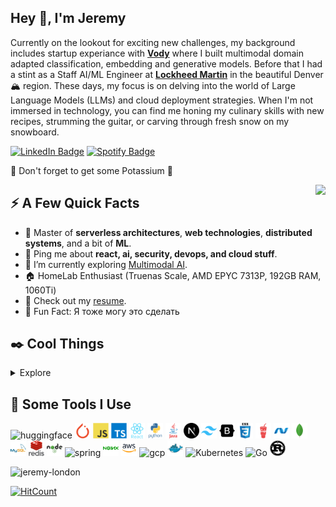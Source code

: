 <h2>Hey 👋, I'm Jeremy</h2>
<p>Currently on the lookout for exciting new challenges, my background includes startup experiance with <strong><a href="https://vody.com">Vody</a></strong> where I built multimodal domain adapted classification, embedding and generative models. Before that I had a stint as a Staff AI/ML Engineer at <strong><a href="https://lockheedmartin.com/">Lockheed Martin</a></strong> in the beautiful Denver 🏔️ region. These days, my focus is on delving into the world of Large Language Models (LLMs) and cloud deployment strategies. When I'm not immersed in technology, you can find me honing my culinary skills with new recipes, strumming the guitar, or carving through fresh snow on my snowboard.</p>
<p><a href="https://www.linkedin.com/in/jeremyclondon/"><img src="https://img.shields.io/badge/-@jeremyclondon-0077B5?style=flat-square&amp;labelColor=0077B5&amp;logo=LinkedIn&amp;link=https://www.linkedin.com/in/jeremyclondon/" alt="LinkedIn Badge"></a> <a href="https://open.spotify.com/user/jjlondon1"><img src="https://img.shields.io/badge/-@Jeremy%20London-1ED760?style=flat-square&amp;labelColor=fff&amp;logo=Spotify&amp;link=https://open.spotify.com/user/jjlondon1" alt="Spotify Badge"></a></p>
<p>🍌 Don't forget to get some Potassium 🍌</p>
<img align="right" src="https://media1.giphy.com/media/13HgwGsXF0aiGY/giphy.gif" />
<h2>⚡️ A Few Quick Facts</h2>
<ul>
<li>🧐 Master of <strong>serverless architectures</strong>, <strong>web technologies</strong>, <strong>distributed systems</strong>, and a bit of <strong>ML</strong>.</li>
<li>💬 Ping me about <strong>react, ai, security, devops, and cloud stuff</strong>.</li>
<li>🔭 I’m currently exploring <a href="https://github.com/BradyFU/Awesome-Multimodal-Large-Language-Models">Multimodal AI</a>.</li>
<li>🏠 HomeLab Enthusiast (Truenas Scale, AMD EPYC 7313P, 192GB RAM, 1060Ti)</li>
<li>📙 Check out my <a href="https://www.linkedin.com/in/jeremyclondon/">resume</a>.</li>
<li>🎉 Fun Fact: Я тоже могу это сделать</li>
</ul>
<h2>✒️ Cool Things</h2>
<details>
    <summary>Explore</summary>
    <li><a target="_blank" href="https://odin-seg.github.io/">State-of-the-art models on contemporary for 2D and 3D 3D perception</a></li><li><a target="_blank" href="https://github.com/salesforce/LAVIS">LAVIS is a Python deep learning library for LAnguage-and-VISion research and applications.</a></li><li><a target="_blank" href="https://huggingface.co/spaces/HuggingFaceH4/open_llm_leaderboard">📐 The 🤗 Open LLM Leaderboard aims to track, rank and evaluate open LLMs and chatbots.</a></li><li><a target="_blank" href="https://www.flux.ai/">Build PCBs faster with an AI teammate</a></li><li><a target="_blank" href="https://www.staticcms.org/">Open source content management for your Git workflow</a></li>
</details>
<h2>🚀 Some Tools I Use</h2>
<p align="left">
<img src="https://huggingface.co/datasets/huggingface/brand-assets/resolve/main/hf-logo.svg" alt="huggingface" width="25" height="25" />
<img src="https://raw.githubusercontent.com/devicons/devicon/master/icons/pytorch/pytorch-original.svg" alt="pytorch" width="25" height="25" />
<img src="https://raw.githubusercontent.com/devicons/devicon/master/icons/javascript/javascript-original.svg" alt="javascript" width="25" height="25" />
<img src="https://raw.githubusercontent.com/devicons/devicon/master/icons/typescript/typescript-original.svg" alt="typescript" width="25" height="25" />
<img src="https://raw.githubusercontent.com/devicons/devicon/master/icons/react/react-original-wordmark.svg" alt="react" width="25" height="25" />
<img src="https://raw.githubusercontent.com/devicons/devicon/master/icons/python/python-original-wordmark.svg" alt="python" width="25" height="25" />
<img src="https://raw.githubusercontent.com/devicons/devicon/master/icons/java/java-original-wordmark.svg" alt="java" width="25" height="25" />
<img src="https://raw.githubusercontent.com/devicons/devicon/master/icons/nextjs/nextjs-original.svg" alt="nextjs" width="25" height="25" />
<img src="https://raw.githubusercontent.com/devicons/devicon/master/icons/tailwindcss/tailwindcss-plain.svg" alt="tailwindcss" width="25" height="25" />
<img src="https://raw.githubusercontent.com/devicons/devicon/master/icons/bootstrap/bootstrap-plain.svg" alt="bootstrap" width="25" height="25" />
<img src="https://raw.githubusercontent.com/devicons/devicon/master/icons/css3/css3-original-wordmark.svg" alt="css3" width="25" height="25" />
<img src="https://raw.githubusercontent.com/devicons/devicon/master/icons/gulp/gulp-plain.svg" alt="gulp" width="25" height="25" />
<img src="https://raw.githubusercontent.com/devicons/devicon/master/icons/dot-net/dot-net-original.svg" alt=".NET" width="25" height="25" />
<img src="https://raw.githubusercontent.com/devicons/devicon/master/icons/mongodb/mongodb-original.svg" alt="mongodb" width="25" height="25" />
<img src="https://raw.githubusercontent.com/devicons/devicon/master/icons/mysql/mysql-original-wordmark.svg" alt="mysql" width="25" height="25" />
<img src="https://raw.githubusercontent.com/devicons/devicon/master/icons/redis/redis-original-wordmark.svg" alt="redis" width="25" height="25" />
<img src="https://raw.githubusercontent.com/devicons/devicon/master/icons/nodejs/nodejs-original-wordmark.svg" alt="nodejs" width="25" height="25" />
<img src="https://www.vectorlogo.zone/logos/springio/springio-icon.svg" alt="spring" width="25" height="25" />
<img src="https://raw.githubusercontent.com/devicons/devicon/master/icons/nginx/nginx-original.svg" alt="nginx" width="25" height="25" />
<img src="https://raw.githubusercontent.com/github/explore/80688e429a7d4ef2fca1e82350fe8e3517d3494d/topics/aws/aws.png" alt="aws" width="25" height="25" />
<img src="https://www.vectorlogo.zone/logos/google_cloud/google_cloud-icon.svg" alt="gcp" width="25" height="25" />
<img src="https://raw.githubusercontent.com/devicons/devicon/master/icons/docker/docker-original.svg" alt="Docker" width="25" height="25" />
<img src="https://www.vectorlogo.zone/logos/kubernetes/kubernetes-icon.svg" alt="Kubernetes" width="25" height="25" />
<img src="https://cdn.jsdelivr.net/gh/devicons/devicon/icons/go/go-original.svg" alt="Go" width="25" height="25" />
<img src="https://raw.githubusercontent.com/devicons/devicon/master/icons/rust/rust-plain.svg" alt="Rust" width="25" height="25" />
</p>
</p>
<img src="https://github-readme-stats.vercel.app/api?username=jeremy-london&show_icons=true&count_private=true" alt="jeremy-london" />
<p><a href="http://hits.dwyl.com/jeremy-london/jeremy-london/jeremy-london.svg?style=flat-square"><img src="https://hits.dwyl.com/jeremy-london/jeremy-london/jeremy-london.svg?style=flat-square" alt="HitCount"></a></p>
